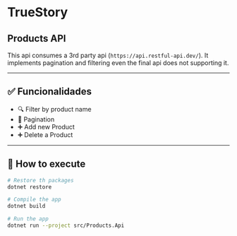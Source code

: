 ﻿# TrueStory

## Products API

This api consumes a 3rd party api (`https://api.restful-api.dev/`). It implements pagination and filtering even the final api does not supporting it.

---

## ✅ Funcionalidades

- 🔍 Filter by product name
- 📄 Pagination
- ➕ Add new Product
- ➕ Delete a Product


---

## 🚀 How to execute

```bash
# Restore th packages
dotnet restore

# Compile the app
dotnet build

# Run the app
dotnet run --project src/Products.Api
